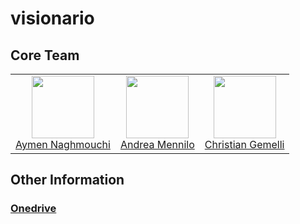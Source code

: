 <h1> visionario </h1>

<h2>Core Team</h2>

<table>
  <tbody>
    <tr>
      <td align="center" valign="top">
        <img width="100" height="100" src="https://github.com/aymen94.png?s=150">
        <br>
        <a href="https://github.com/aymen94">Aymen Naghmouchi</a>
      </td>
      <td align="center" valign="top">
        <img width="100" height="100" src="https://github.com/HandyMenny.png?s=150">
        <br>
        <a href="https://github.com/HandyMenny">Andrea Mennilo</a>
      </td>
      <td align="center" valign="top">
        <img width="100" height="100" src="https://github.com/KrisTwinn.png?s=150">
        <br>
        <a href="https://github.com/KrisTwinn">Christian Gemelli</a>
      </td>
     </tr>
  </tbody>
</table>

<h2>Other Information</h2>
<h3><a href="https://1drv.ms/f/s!AmgzKXSCdwCzh4MDY7bKshXef8YF-A">Onedrive</a></h3>
